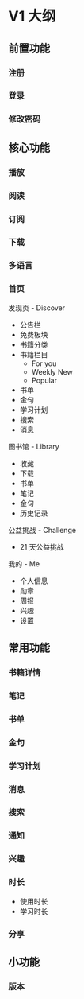 # V1 大纲

## 前置功能

### 注册

### 登录

### 修改密码

## 核心功能

### 播放

### 阅读

### 订阅

### 下载

### 多语言

### 首页

发现页 - Discover

- 公告栏
- 免费板块
- 书籍分类
- 书籍栏目
   - For you
   - Weekly New
   - Popular
- 书单
- 金句
- 学习计划
- 搜索
- 消息

图书馆 - Library

- 收藏
- 下载
- 书单
- 笔记
- 金句
- 历史记录

公益挑战 - Challenge

- 21 天公益挑战

我的 - Me

- 个人信息
- 勋章
- 周报
- 兴趣
- 设置

## 常用功能

### 书籍详情

### 笔记

### 书单

### 金句

### 学习计划

### 消息

### 搜索

### 通知

### 兴趣

### 时长

- 使用时长
- 学习时长

### 分享

## 小功能

### 版本
